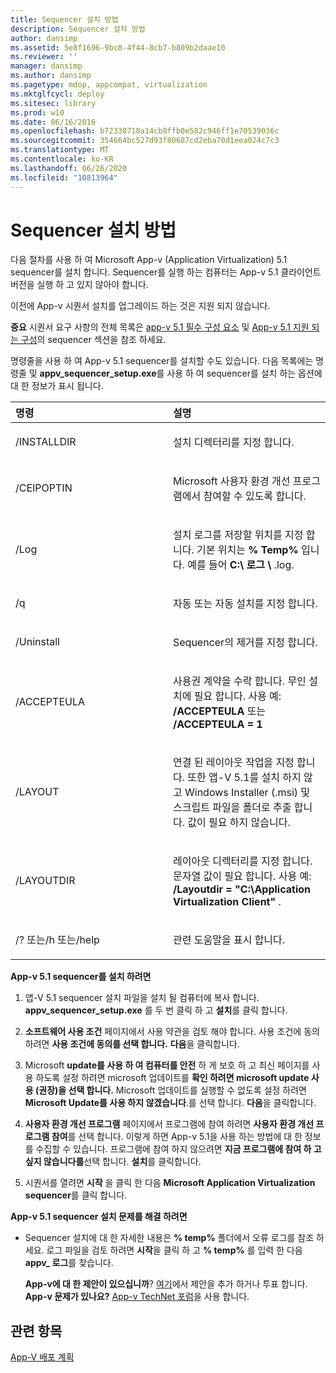 ```yaml
---
title: Sequencer 설치 방법
description: Sequencer 설치 방법
author: dansimp
ms.assetid: 5e8f1696-9bc0-4f44-8cb7-b809b2daae10
ms.reviewer: ''
manager: dansimp
ms.author: dansimp
ms.pagetype: mdop, appcompat, virtualization
ms.mktglfcycl: deploy
ms.sitesec: library
ms.prod: w10
ms.date: 06/16/2016
ms.openlocfilehash: b72330718a14cb8ffb0e582c946ff1e70539036c
ms.sourcegitcommit: 354664bc527d93f80687cd2eba70d1eea024c7c3
ms.translationtype: MT
ms.contentlocale: ko-KR
ms.lasthandoff: 06/26/2020
ms.locfileid: "10813964"
---
```

# Sequencer 설치 방법


다음 절차를 사용 하 여 Microsoft App-v (Application Virtualization) 5.1 sequencer를 설치 합니다. Sequencer를 실행 하는 컴퓨터는 App-v 5.1 클라이언트 버전을 실행 하 고 있지 않아야 합니다.

이전에 App-v 시퀀서 설치를 업그레이드 하는 것은 지원 되지 않습니다.

**중요**  시퀀서 요구 사항의 전체 목록은 [app-v 5.1 필수 구성 요소](app-v-51-prerequisites.md) 및 [App-v 5.1 지원 되는 구성](app-v-51-supported-configurations.md)의 sequencer 섹션을 참조 하세요.

 

명령줄을 사용 하 여 App-v 5.1 sequencer를 설치할 수도 있습니다. 다음 목록에는 명령줄 및 **appv\_sequencer\_setup.exe**를 사용 하 여 sequencer를 설치 하는 옵션에 대 한 정보가 표시 됩니다.

<table>
<colgroup>
<col width="50%" />
<col width="50%" />
</colgroup>
<thead>
<tr class="header">
<th align="left">명령</th>
<th align="left">설명</th>
</tr>
</thead>
<tbody>
<tr class="odd">
<td align="left"><p>/INSTALLDIR</p></td>
<td align="left"><p>설치 디렉터리를 지정 합니다.</p></td>
</tr>
<tr class="even">
<td align="left"><p>/CEIPOPTIN</p></td>
<td align="left"><p>Microsoft 사용자 환경 개선 프로그램에서 참여할 수 있도록 합니다.</p></td>
</tr>
<tr class="odd">
<td align="left"><p>/Log</p></td>
<td align="left"><p>설치 로그를 저장할 위치를 지정 합니다. 기본 위치는 <strong> % Temp% </strong> 입니다. 예를 들어 <strong> C:\ 로그 \ </strong> .log.</p></td>
</tr>
<tr class="even">
<td align="left"><p>/q</p></td>
<td align="left"><p>자동 또는 자동 설치를 지정 합니다.</p></td>
</tr>
<tr class="odd">
<td align="left"><p>/Uninstall</p></td>
<td align="left"><p>Sequencer의 제거를 지정 합니다.</p></td>
</tr>
<tr class="even">
<td align="left"><p>/ACCEPTEULA</p></td>
<td align="left"><p>사용권 계약을 수락 합니다. 무인 설치에 필요 합니다. 사용 예: <strong> /ACCEPTEULA </strong> 또는 <strong> /ACCEPTEULA = 1 </strong></p></td>
</tr>
<tr class="odd">
<td align="left"><p>/LAYOUT</p></td>
<td align="left"><p>연결 된 레이아웃 작업을 지정 합니다. 또한 앱-V 5.1를 설치 하지 않고 Windows Installer (.msi) 및 스크립트 파일을 폴더로 추출 합니다. 값이 필요 하지 않습니다.</p></td>
</tr>
<tr class="even">
<td align="left"><p>/LAYOUTDIR</p></td>
<td align="left"><p>레이아웃 디렉터리를 지정 합니다. 문자열 값이 필요 합니다. 사용 예: <strong> /Layoutdir = "C:\Application Virtualization Client" </strong> .</p></td>
</tr>
<tr class="odd">
<td align="left"><p>/? 또는/h 또는/help</p></td>
<td align="left"><p>관련 도움말을 표시 합니다.</p></td>
</tr>
</tbody>
</table>

 

**App-v 5.1 sequencer를 설치 하려면**

1.  앱-V 5.1 sequencer 설치 파일을 설치 될 컴퓨터에 복사 합니다. **appv\_sequencer\_setup.exe** 를 두 번 클릭 하 고 **설치**를 클릭 합니다.

2.  **소프트웨어 사용 조건** 페이지에서 사용 약관을 검토 해야 합니다. 사용 조건에 동의 하려면 **사용 조건에 동의를 선택 합니다.** **다음**을 클릭합니다.

3.  Microsoft **update를 사용 하 여 컴퓨터를 안전** 하 게 보호 하 고 최신 페이지를 사용 하도록 설정 하려면 microsoft 업데이트를 **확인 하려면 microsoft update 사용 (권장)을 선택 합니다.** Microsoft 업데이트를 실행할 수 없도록 설정 하려면 **Microsoft Update를 사용 하지 않겠습니다**.를 선택 합니다. **다음**을 클릭합니다.

4.  **사용자 환경 개선 프로그램** 페이지에서 프로그램에 참여 하려면 **사용자 환경 개선 프로그램 참여**를 선택 합니다. 이렇게 하면 App-v 5.1을 사용 하는 방법에 대 한 정보를 수집할 수 있습니다. 프로그램에 참여 하지 않으려면 **지금 프로그램에 참여 하 고 싶지 않습니다를**선택 합니다. **설치**를 클릭합니다.

5.  시퀀서를 열려면 **시작** 을 클릭 한 다음 **Microsoft Application Virtualization sequencer**를 클릭 합니다.

**App-v 5.1 sequencer 설치 문제를 해결 하려면**

-   Sequencer 설치에 대 한 자세한 내용은 **% temp%** 폴더에서 오류 로그를 참조 하세요. 로그 파일을 검토 하려면 **시작**을 클릭 하 고 **% temp%** 를 입력 한 다음 **appv\_ 로그**를 찾습니다.

    **App-v에 대 한 제안이 있으십니까**? [여기](http://appv.uservoice.com/forums/280448-microsoft-application-virtualization)에서 제안을 추가 하거나 투표 합니다. **App-v 문제가 있나요?** [App-v TechNet 포럼](https://social.technet.microsoft.com/Forums/home?forum=mdopappv)을 사용 합니다.

## 관련 항목


[App-V 배포 계획](planning-to-deploy-app-v51.md)

 

 





